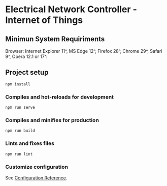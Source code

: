 # Electrical Network Controller - Internet of Things

## Minimun System Requiriments

Browser: Internet Explorer 11^, MS Edge 12^, Firefox 28^, Chrome 29^, Safari 9^, Opera 12.1 or 17^.

## Project setup

```
npm install
```

### Compiles and hot-reloads for development

```
npm run serve
```

### Compiles and minifies for production

```
npm run build
```

### Lints and fixes files

```
npm run lint
```

### Customize configuration

See [Configuration Reference](https://cli.vuejs.org/config/).
